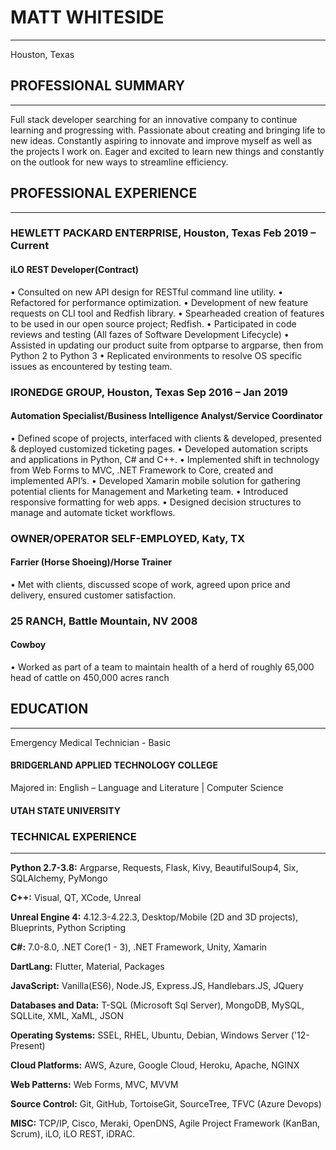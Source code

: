 # MATT WHITESIDE
---
Houston, Texas

## PROFESSIONAL SUMMARY
---
Full stack developer searching for an innovative company to continue learning and progressing with. Passionate about creating and bringing life to new ideas. Constantly aspiring to innovate and improve myself as well as the projects I work on. Eager and excited to learn new things and constantly on the outlook for new ways to streamline efficiency.

## PROFESSIONAL EXPERIENCE
---
### HEWLETT PACKARD ENTERPRISE, Houston, Texas 						         Feb 2019 – Current
#### iLO REST Developer(Contract)
•	Consulted on new API design for RESTful command line utility.
•	Refactored for performance optimization.
•	Development of new feature requests on CLI tool and Redfish library.
•	Spearheaded creation of features to be used in our open source project; Redfish. 
•	Participated in code reviews and testing (All fazes of Software Development Lifecycle)
•	Assisted in updating our product suite from optparse to argparse, then from Python 2 to Python 3
•	Replicated environments to resolve OS specific issues as encountered by testing team.

### IRONEDGE GROUP, Houston, Texas     							                       Sep 2016 – Jan 2019 
#### Automation Specialist/Business Intelligence Analyst/Service Coordinator
•	Defined scope of projects, interfaced with clients & developed, presented & deployed customized ticketing pages.
•	Developed automation scripts and applications in Python, C# and C++. 
•	Implemented shift in technology from Web Forms to MVC, .NET Framework to Core, created and implemented API’s. 
•	Developed Xamarin mobile solution for gathering potential clients for Management and Marketing team. 
•	Introduced responsive formatting for web apps.
•	Designed decision structures to manage and automate ticket workflows.
 
### OWNER/OPERATOR SELF-EMPLOYED, Katy, TX 
#### Farrier (Horse Shoeing)/Horse Trainer
•	Met with clients, discussed scope of work, agreed upon price and delivery, ensured customer satisfaction. 

### 25 RANCH, Battle Mountain, NV  											      2008
#### Cowboy  
•	Worked as part of a team to maintain health of a herd of roughly 65,000 head of cattle on 450,000 acres ranch

## EDUCATION
---
Emergency Medical Technician - Basic
#### BRIDGERLAND APPLIED TECHNOLOGY COLLEGE

Majored in: English – Language and Literature | Computer Science
#### UTAH STATE UNIVERSITY


### TECHNICAL EXPERIENCE			 						
---
**Python 2.7-3.8:** Argparse, Requests, Flask, Kivy, BeautifulSoup4, Six, SQLAlchemy, PyMongo

**C++:** Visual, QT, XCode, Unreal

**Unreal Engine 4:** 4.12.3-4.22.3, Desktop/Mobile (2D and 3D projects), Blueprints, Python Scripting

**C#:** 7.0-8.0, .NET Core(1 - 3), .NET Framework, Unity, Xamarin

**DartLang:** Flutter, Material, Packages

**JavaScript:** Vanilla(ES6), Node.JS, Express.JS, Handlebars.JS, JQuery

**Databases and Data:** T-SQL (Microsoft Sql Server), MongoDB, MySQL, SQLLite, XML, XaML, JSON 

**Operating Systems:** SSEL, RHEL, Ubuntu, Debian, Windows Server ('12-Present)

**Cloud Platforms:** AWS, Azure, Google Cloud, Heroku, Apache, NGINX

**Web Patterns:** Web Forms, MVC, MVVM

**Source Control:** Git, GitHub, TortoiseGit, SourceTree, TFVC (Azure Devops)

**MISC:** TCP/IP, Cisco, Meraki, OpenDNS, Agile Project Framework (KanBan, Scrum), iLO, iLO REST, iDRAC. 
